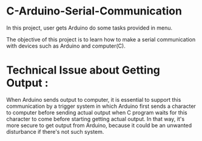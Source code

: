 # C-Arduino-Serial-Communication
In this project, user gets Arduino do some tasks provided in menu. 

The objective of this project is to learn how to make a serial communication with devices such as Arduino and computer(C).

# Technical Issue about Getting Output :

When Arduino sends output to computer, it is essential to support this communication by a trigger system in which Arduino first sends a character to computer before sending actual output when C program waits for this character to come before starting getting actual output. In that way, it's more secure to get output from Arduino, because it could be an unwanted disturbance if there's not such system.
